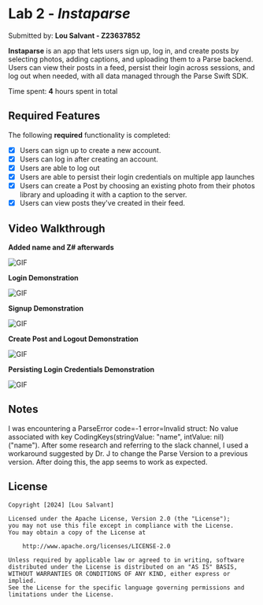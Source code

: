 # Lab 2 - *Instaparse*

Submitted by: **Lou Salvant - Z23637852**

**Instaparse** is an app that lets users sign up, log in, and create posts by selecting photos, adding captions, and uploading them to a Parse backend. Users can view their posts in a feed, persist their login across sessions, and log out when needed, with all data managed through the Parse Swift SDK.

Time spent: **4** hours spent in total

## Required Features

The following **required** functionality is completed:

- [x] Users can sign up to create a new account.
- [x] Users can log in after creating an account.
- [x] Users are able to log out
- [x] Users are able to persist their login credentials on multiple app launches
- [x] Users can create a Post by choosing an existing photo from their photos library and uploading it with a caption to the server.
- [x] Users can view posts they've created in their feed.

## Video Walkthrough

**Added name and Z# afterwards**


![GIF](https://media0.giphy.com/media/v1.Y2lkPTc5MGI3NjExZGUwNTF5eHg3N2RxZWJmeWI0OGRleXdlZDlnYzJkNXFwY25sajhsdiZlcD12MV9pbnRlcm5hbF9naWZfYnlfaWQmY3Q9Zw/YaUhs2Zq3AzUE9IBIN/giphy.gif)

**Login Demonstration**


![GIF](https://media3.giphy.com/media/v1.Y2lkPTc5MGI3NjExNWk4cGFrY3J2NTgzdjU0b2JvdGE5cjhwOTRlNmphMXZpMjI4N2ZhcyZlcD12MV9pbnRlcm5hbF9naWZfYnlfaWQmY3Q9Zw/iUptvGqu7JKtHjOAjP/giphy.gif)

**Signup Demonstration**


![GIF](https://media0.giphy.com/media/v1.Y2lkPTc5MGI3NjExbm9scWZja2s2Z3V1OTRxdmp6YXIwYTl0cmY5bmJnYnl6YWhhdWR3NCZlcD12MV9pbnRlcm5hbF9naWZfYnlfaWQmY3Q9Zw/LSVy2xLNuKaBXstapt/giphy.gif)

**Create Post and Logout Demonstration**


![GIF](https://media1.giphy.com/media/v1.Y2lkPTc5MGI3NjExMHd2d2M4dm84cjJra3Fnam42ZDFncDNhZjV2OHR2MGlqaGN0cmw2cyZlcD12MV9pbnRlcm5hbF9naWZfYnlfaWQmY3Q9Zw/vzeqe5uc6YCM5vbTFA/giphy.gif)

**Persisting Login Credentials Demonstration**


![GIF](https://media0.giphy.com/media/v1.Y2lkPTc5MGI3NjExNWJudGh5NDUzbXpnZjlxNnF1MGFzZ2xjaXc4ODhqczMwcW52NHQ4OSZlcD12MV9pbnRlcm5hbF9naWZfYnlfaWQmY3Q9Zw/s6Swg6FoIQzRud6bLe/giphy.gif)

## Notes

I was encountering a ParseError code=-1 error=Invalid struct: No value associated with key CodingKeys(stringValue: "name", intValue: nil) ("name"). After some research and referring to the slack channel, I used a workaround suggested by Dr. J to change the Parse Version to a previous version. After doing this, the app seems to work as expected.
## License

    Copyright [2024] [Lou Salvant]

    Licensed under the Apache License, Version 2.0 (the "License");
    you may not use this file except in compliance with the License.
    You may obtain a copy of the License at

        http://www.apache.org/licenses/LICENSE-2.0

    Unless required by applicable law or agreed to in writing, software
    distributed under the License is distributed on an "AS IS" BASIS,
    WITHOUT WARRANTIES OR CONDITIONS OF ANY KIND, either express or implied.
    See the License for the specific language governing permissions and
    limitations under the License.
